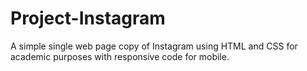 # Project-Instagram
A simple single web page copy of Instagram using HTML and CSS for academic purposes with responsive code for mobile.

